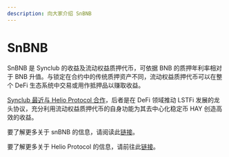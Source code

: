 ```yaml
---
description: 向大家介绍 SnBNB
---
```


# SnBNB

SnBNB 是 Synclub 的收益及流动权益质押代币，可依据 BNB 的质押年利率相对于 BNB 升值。与锁定在合约中的传统质押资产不同，流动权益质押代币可以在整个 DeFi 生态系统中交易或用作抵押品以赚取收益。&#x20;

[Synclub 最近与 Helio Protocol 合作](https://finance.yahoo.com/news/helio-protocol-synclub-merge-paving-035000139.html?guccounter=1\&guce\_referrer=aHR0cHM6Ly93d3cuZ29vZ2xlLmNvbS8\&guce\_referrer\_sig=AQAAABDEZ\_TarGE4xWbi6AKki0RiL3fgR0aI\_vnW46DZGoJdbiZqererl49lv3VoXA3I87QMm2EmggovhnRg2bd1vMxRJcnhuApH4bzjUufQMGzKMPkxHaP7f6zeYVTh-BwIMrVvEOkRjgoEgf6KeKHarqhV5IWkYcIoA3npFuk0Bg1i)，后者是在 DeFi 领域推动 LSTFi 发展的龙头协议，充分利用流动权益质押代币的自身功能为其去中心化稳定币 HAY 创造高效的收益。

要了解更多关于  snBNB 的信息，请阅读此[链接](https://medium.com/helio-money/guide-to-minting-snbnb-f64dd780da52)。&#x20;

要了解更多关于 Helio Protocol 的信息，请前往此[链接](https://helio.money/)。
